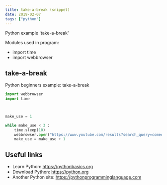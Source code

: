 ```yaml
---
title: take-a-break (snippet)
date: 2019-02-07
tags: ["python"]
---
```

Python example 'take-a-break'


Modules used in program: 
* import time
* import webbrowser

## take-a-break

Python beginners example: take-a-break

```python
import webbrowser
import time



make_use = 1

while make_use < 3 :
	time.sleep(10)
	webbrowser.open("https://www.youtube.com/results?search_query=comedy+pranks")
	make_use = make_use + 1


```

## Useful links

- Learn Python: https://pythonbasics.org
- Download Python: https://python.org
- Another Python site: https://pythonprogramminglanguage.com
